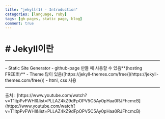 ```yaml
---
title: "jekyll(1) - Introduction"
categories: [language, ruby]
tags: [gh-pages, static page, blog]
comment: true
---
```


# # Jekyll이란

<hr>
- Static Site Generator
- github-page 만들 때 사용할 수 있음**(hosting FREE!!!)**
- Theme 많이 있음([https://jekyll-themes.com/free/](https://jekyll-themes.com/free/))
- html, css 사용

<br>
<hr>
 출처 : [https://www.youtube.com/watch?v=T1itpPvFWHI&list=PLLAZ4kZ9dFpOPV5C5Ay0pHaa0RJFhcmcB](https://www.youtube.com/watch?v=T1itpPvFWHI&list=PLLAZ4kZ9dFpOPV5C5Ay0pHaa0RJFhcmcB)

